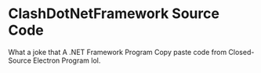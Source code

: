 # ClashDotNetFramework Source Code

What a joke that A .NET Framework Program Copy paste code from Closed-Source Electron Program lol.
